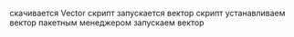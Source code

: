 скачивается Vector скрипт
запускается вектор скрипт
устанавливаем вектор пакетным менеджером
запускаем вектор